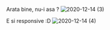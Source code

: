 Arata bine, nu-i asa ? 
![2020-12-14 (3)](https://user-images.githubusercontent.com/61350754/102126486-cdbf3500-3e53-11eb-89bd-bef00c142498.png)

E si responsive :D 
![2020-12-14 (4)](https://user-images.githubusercontent.com/61350754/102126586-f0514e00-3e53-11eb-9241-b233611db92e.png)
